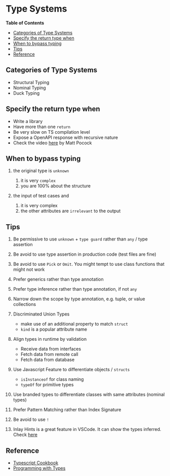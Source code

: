 # Type Systems <!-- omit in toc -->

**Table of Contents**

- [Categories of Type Systems](#categories-of-type-systems)
- [Specify the return type when](#specify-the-return-type-when)
- [When to bypass typing](#when-to-bypass-typing)
- [Tips](#tips)
- [Reference](#reference)

## Categories of Type Systems

- Structural Typing
- Nominal Typing
- Duck Typing

## Specify the return type when

- Write a library
- Have more than one `return`
- Be very slow on TS compilation level
- Expose a OpenAPI response with recursive nature
- Check the video [here](https://www.totaltypescript.com/tips/dont-use-return-types-unless) by Matt Pocock

## When to bypass typing

1. the original type is `unknown`

   1. it is very `complex`
   2. you are 100% about the structure

2. the input of test cases and
   1. it is very complex
   2. the other attributes are `irrelevant` to the output

## Tips

1. Be permissive to use `unknown` + `type guard` rather than `any` / type assertion

2. Be avoid to use type assertion in production code (test files are fine)

3. Be avoid to use `Pick` or `Omit`. You might tempt to use class functions that might not work

4. Prefer generics rather than type annotation

5. Prefer type inference rather than type annotation, if not `any`

6. Narrow down the scope by type annotation, e.g. tuple, or value collections

7. Discriminated Union Types

   - make use of an additional property to match `struct`
   - `kind` is a popular attribute name

8. Align types in runtime by validation

   - Receive data from interfaces
   - Fetch data from remote call
   - Fetch data from database

9. Use Javascript Feature to differentiate objects / `structs`

   - `isInstanceof` for class naming
   - `typeOf` for primitive types

10. Use branded types to differentiate classes with same attributes (nominal types)

11. Prefer Pattern Matching rather than Index Signature

12. Be avoid to use `!`

13. Inlay Hints is a great feature in VSCode. It can show the types inferred. Check [here](../what-we-use/vs-code.md#settings)

## Reference

- [Typescript Cookbook](https://www.oreilly.com/library/view/typescript-cookbook/9781098136642)
- [Programming with Types](https://www.manning.com/books/programming-with-types)
